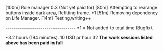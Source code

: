    [100m] Role manager 0.3 (Not yet paid for)
   [80m]  Attempting to rearange buttons inside dark area, Refitting frame.
*1 [51m]  Removing dependency on Life Manager.
   [14m]  Testing,writing++

**----------------------------------**
*1 = Not added to total time (Bugfix).

~3.2 hours (194 minutes).
10 USD pr hour
32 
**The work sessions listed above has been paid in full**
